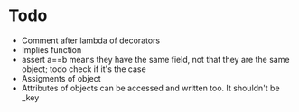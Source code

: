 # Todo

+ Comment after lambda of decorators
+ Implies function
+ assert a==b means they have the same field, not that they are the same object; todo check if it's the case
+ Assigments of object
+ Attributes of objects can be accessed and written too. It shouldn't be _key